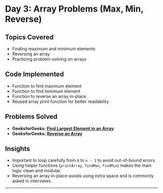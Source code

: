 # Day 3: Array Problems (Max, Min, Reverse)

## Topics Covered

- Finding maximum and minimum elements
- Reversing an array
- Practicing problem-solving on arrays

## Code Implemented

- Function to find maximum element
- Function to find minimum element
- Function to reverse an array in-place
- Reused array print function for better readability

## Problems Solved

- **GeeksforGeeks: [Find Largest Element in an Array](https://www.geeksforgeeks.org/write-a-program-to-find-the-maximum-and-minimum-element-in-an-array/)**
- **GeeksforGeeks: [Reverse an Array](https://www.geeksforgeeks.org/write-a-program-to-reverse-an-array-or-string/)**

## Insights

- Important to loop carefully from `0` to `n - 1` to avoid out-of-bound errors.
- Using helper functions (`printArray`, `findMax`, `findMin`) makes the main logic clean and modular.
- Reversing an array in-place avoids using extra space and is commonly asked in interviews.

---
